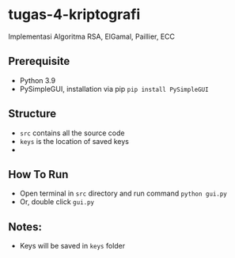 # tugas-4-kriptografi
Implementasi Algoritma RSA, ElGamal, Paillier, ECC

## Prerequisite
- Python 3.9
- PySimpleGUI, installation via pip `pip install PySimpleGUI`

## Structure
- `src` contains all the source code
- `keys` is the location of saved keys
- 
## How To Run
- Open terminal in `src` directory and run command `python gui.py` 
- Or, double click `gui.py`

## Notes:
- Keys will be saved in `keys` folder 
